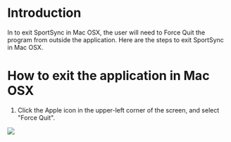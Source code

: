 # Introduction #

In to exit SportSync in Mac OSX, the user will need to Force Quit the program from outside the application.  Here are the steps to exit SportSync in Mac OSX.


# How to exit the application in Mac OSX #

1.  Click the Apple icon in the upper-left corner of the screen, and select "Force Quit".

<img src='http://sportsync.googlecode.com/svn/img/SelectForceQuit2.png' />